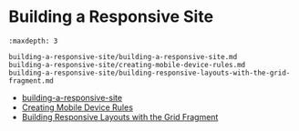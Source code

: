 # Building a Responsive Site

```{toctree}
:maxdepth: 3

building-a-responsive-site/building-a-responsive-site.md
building-a-responsive-site/creating-mobile-device-rules.md
building-a-responsive-site/building-responsive-layouts-with-the-grid-fragment.md
```

* [building-a-responsive-site](./building-a-responsive-site/building-a-responsive-site.md)
* [Creating Mobile Device Rules](./building-a-responsive-site/creating-mobile-device-rules.md)
* [Building Responsive Layouts with the Grid Fragment](./building-a-responsive-site/building-responsive-layouts-with-the-grid-fragment.md)